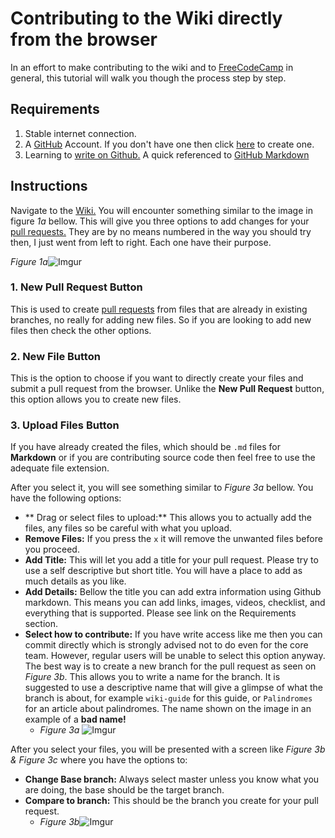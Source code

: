 # Contributing to the Wiki directly from the browser
In an effort to make contributing to the wiki and to [FreeCodeCamp](https://github.com/FreeCodeCamp) in general, this tutorial will walk you though the process step by step.

## Requirements
1. Stable internet connection.
2. A [GitHub](https://github.com) Account. If you don't have one then click [here](https://github.com/join) to create one.
3. Learning to [write on Github.](https://help.github.com/categories/writing-on-github/) A quick referenced to [GitHub Markdown](https://github.com/adam-p/markdown-here/wiki/Markdown-Cheatsheet)

## Instructions
Navigate to the [Wiki.](https://github.com/FreeCodeCamp/wiki) You will encounter something similar to the image in figure _1a_ bellow. This will give you three options to add changes for your [pull requests.](https://help.github.com/articles/using-pull-requests/) They are by no means numbered in the way you should try then, I just went from left to right. Each one have their purpose.

_Figure 1a_![Imgur](http://i.imgur.com/GpDDnzs.png)

### 1. New Pull Request Button
This is used to create [pull requests](https://github.com/FreeCodeCamp/FreeCodeCamp/wiki/How-To-Create-A-Pull-Request-for-Free-Code-Camp) from files that are already in existing branches, no really for adding new files. So if you are looking to add new files then check the other options.

### 2. New File Button
This is the option to choose if you want to directly create your files and submit a pull request from the browser. Unlike the **New Pull Request** button, this option allows you to create new files.

### 3. Upload Files Button
If you have already created the files, which should be `.md` files for **Markdown** or if you are contributing source code then feel free to use the adequate file extension.

After you select it, you will see something similar to _Figure 3a_ bellow. You have the following options:
- ** Drag or select files to upload:** This allows you to actually add the files, any files so be careful with what you upload.
- **Remove Files:** If you press the `x` it will remove the unwanted files before you proceed.
- **Add Title:** This will let you add a title for your pull request. Please try to use a self descriptive but short title. You will have a place to add as much details as you like.
- **Add Details:** Bellow the title you can add extra information using Github markdown. This means you can add links, images, videos, checklist, and everything that is supported. Please see link on the Requirements section.
- **Select how to contribute:** If you have write access like me then you can commit directly which is strongly advised not to do even for the core team. However, regular users will be unable to select this option anyway. The best way is to create a new branch for the pull request as seen on _Figure 3b_. This allows you to write a name for the branch. It is suggested to use a descriptive name that will give a glimpse of what the branch is about, for example `wiki-guide` for this guide, or `Palindromes` for an article about palindromes. The name shown on the image in an example of a **bad name!**
  - _Figure 3a_ ![Imgur](http://i.imgur.com/PJ2kp5k.png)

After you select your files, you will be presented with a screen like _Figure 3b & Figure 3c_ where you have the options to:
- **Change Base branch:** Always select master unless you know what you are doing, the base should be the target branch.
- **Compare to branch:** This should be the branch you create for your pull request.
  - _Figure 3b_![Imgur](http://i.imgur.com/rHfSVcX.png)
